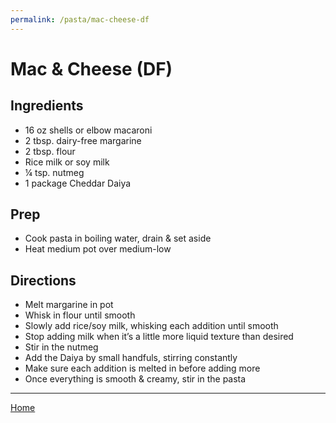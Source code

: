 ```yaml
---
permalink: /pasta/mac-cheese-df
---
```

# Mac & Cheese (DF)

## Ingredients

- 16 oz shells or elbow macaroni
- 2 tbsp. dairy-free margarine
- 2 tbsp. flour
- Rice milk or soy milk
- ¼ tsp. nutmeg
- 1 package Cheddar Daiya

## Prep

- Cook pasta in boiling water, drain & set aside
- Heat medium pot over medium-low

## Directions

- Melt margarine in pot
- Whisk in flour until smooth
- Slowly add rice/soy milk, whisking each addition until smooth
- Stop adding milk when it’s a little more liquid texture than desired
- Stir in the nutmeg
- Add the Daiya by small handfuls, stirring constantly
- Make sure each addition is melted in before adding more
- Once everything is smooth & creamy, stir in the pasta

---

[Home](https://thomasjbarrett82.github.io)
